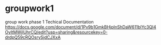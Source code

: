 # groupwork1
group work phase 1
Techical Documentation 
https://docs.google.com/document/d/1Pv9b1GmkBHjplnShDaW611blYc3QI4OyltMWjIUhrCQ/edit?usp=sharing&resourcekey=0-drdpQ59cRQOsrySjdCJXxA
